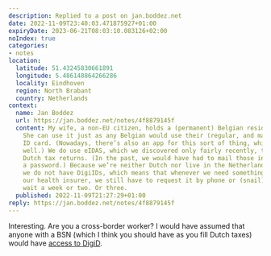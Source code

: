 ```yaml
---
description: Replied to a post on jan.boddez.net
date: 2022-11-09T23:40:03.471875927+01:00
expiryDate: 2023-06-21T08:03:10.083126+02:00
noIndex: true
categories:
- notes
location:
  latitude: 51.43245830661891
  longitude: 5.486148864266286
  locality: Eindhoven
  region: North Brabant
  country: Netherlands
context:
  name: Jan Boddez
  url: https://jan.boddez.net/notes/4f8879145f
  content: My wife, a non-EU citizen, holds a (permanent) Belgian residence permit.
    She can use it just as any Belgian would use their (regular, and mandatory) electronic
    ID card. (Nowadays, there’s also an app for this sort of thing, which works quite
    well.) We do use eIDAS, which we discovered only fairly recently, to file our
    Dutch tax returns. (In the past, we would have had to mail those in or use basically
    a password.) Because we’re neither Dutch nor live in the Netherlands, however,
    we do not have DigiIDs, which means that whenever we need something from, e.g.,
    our health insurer, we still have to request it by phone or (snail) mail, and
    wait a week or two. Or three.
  published: 2022-11-09T21:27:29+01:00
reply: https://jan.boddez.net/notes/4f8879145f
---
```


Interesting. Are you a cross-border worker? I would have assumed that anyone with a BSN (which I think you should have as you fill Dutch taxes) would have [access to DigiD](https://www.digid.nl/en/living-abroad/).
